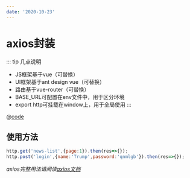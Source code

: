 ```yaml
---
date: '2020-10-23'
---
```

# axios封装

::: tip 几点说明

- JS框架基于vue（可替换）
- UI框架基于ant design vue（可替换）
- 路由基于vue-router（可替换）
- BASE_URL可配置在env文件中，用于区分环境
- export http可挂载在window上，用于全局使用
:::

@[code](../../assets/js/axios-http.js)

## 使用方法

```js
http.get('news-list',{page:1}).then(res=>{});
http.post('login',{name:'Trump',password:'qnmlgb'}).then(res=>{});
```

*axios完整用法请阅读[axios文档](https://github.com/axios/axios)*

